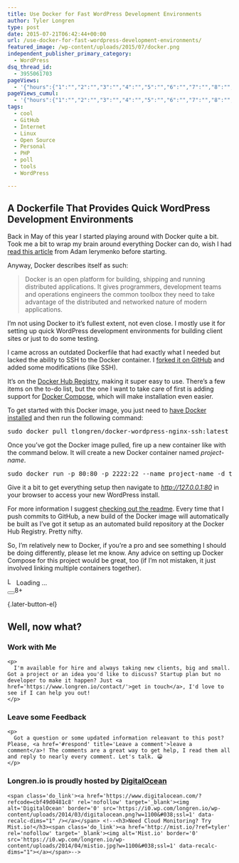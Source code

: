 ```yaml
---
title: Use Docker for Fast WordPress Development Environments
author: Tyler Longren
type: post
date: 2015-07-21T06:42:44+00:00
url: /use-docker-for-fast-wordpress-development-environments/
featured_image: /wp-content/uploads/2015/07/docker.png
independent_publisher_primary_category:
  - WordPress
dsq_thread_id:
  - 3955061703
pageViews:
  - '{"hours":{"1":"","2":"","3":"","4":"","5":"","6":"","7":"","8":"","9":"","10":"","11":"","12":"","13":"","14":"","15":"","16":"","17":"","18":"","19":"","20":"","21":"","22":"","23":"","24":"","25":"","26":"","27":"","28":"","29":"","30":"","31":"","32":"","33":"","34":"","35":"","36":"","37":"","38":"","39":"","40":"","41":"","42":"","43":"","44":"","45":"","46":"","47":""},"days":{"2":"","3":"","4":"","5":"","6":"","7":"","8":"","9":"","10":"","11":"","12":"","13":"","14":""},"weeks":{"3":"","4":"","5":"","6":"","7":"","8":"","9":"","10":"","11":"","12":""},"months":{"4":"","5":"","6":"","7":"","8":"","9":"","10":"","11":"","12":"","13":"","14":"","15":"","16":"","17":"","18":"","19":"","20":"","21":"","22":"","23":"","24":""}}'
pageViews_cumul:
  - '{"hours":{"1":"","2":"","3":"","4":"","5":"","6":"","7":"","8":"","9":"","10":"","11":"","12":"","13":"","14":"","15":"","16":"","17":"","18":"","19":"","20":"","21":"","22":"","23":"","24":"","25":"","26":"","27":"","28":"","29":"","30":"","31":"","32":"","33":"","34":"","35":"","36":"","37":"","38":"","39":"","40":"","41":"","42":"","43":"","44":"","45":"","46":"","47":""},"days":{"2":"","3":"","4":"","5":"","6":"","7":"","8":"","9":"","10":"","11":"","12":"","13":"","14":""},"weeks":{"3":"","4":"","5":"","6":"","7":"","8":"","9":"","10":"","11":"","12":""},"months":{"4":"","5":"","6":"","7":"","8":"","9":"","10":"","11":"","12":"","13":"","14":"","15":"","16":"","17":"","18":"","19":"","20":"","21":"","22":"","23":"","24":""}}'
tags:
  - cool
  - GitHub
  - Internet
  - Linux
  - Open Source
  - Personal
  - PHP
  - poll
  - tools
  - WordPress

---
```

## A Dockerfile That Provides Quick WordPress Development Environments

Back in May of this year I started playing around with Docker quite a bit. Took me a bit to wrap my brain around everything Docker can do, wish I had [read this article][1] from Adam Ierymenko before starting.

Anyway, Docker describes itself as such:

<blockquote class="wp-block-quote">
  <p>
    Docker is an open platform for building, shipping and running distributed applications. It gives programmers, development teams and operations engineers the common toolbox they need to take advantage of the distributed and networked nature of modern applications.
  </p>
</blockquote>

I&#8217;m not using Docker to it&#8217;s fullest extent, not even close. I mostly use it for setting up quick WordPress development environments for building client sites or just to do some testing.

I came across an outdated Dockerfile that had exactly what I needed but lacked the ability to SSH to the Docker container. I [forked it on GitHub][2] and added some modifications (like SSH).

It&#8217;s on the [Docker Hub Registry][3], making it super easy to use. There&#8217;s a few items on the to-do list, but the one I want to take care of first is adding support for [Docker Compose][4], which will make installation even easier.

To get started with this Docker image, you just need to [have Docker installed][5] and then run the following command:

<pre class="wp-block-preformatted">sudo docker pull tlongren/docker-wordpress-nginx-ssh:latest</pre>

Once you&#8217;ve got the Docker image pulled, fire up a new container like with the command below. It will create a new Docker container named _project-name_.

<pre class="wp-block-preformatted">sudo docker run -p 80:80 -p 2222:22 --name project-name -d tlongren/docker-wordpress-nginx-ssh:latest</pre>

Give it a bit to get everything setup then navigate to _http://127.0.0.1:80_ in your browser to access your new WordPress install.

For more information I suggest [checking out the readme][3]. Every time that I push commits to GitHub, a new build of the Docker image will automatically be built as I&#8217;ve got it setup as an automated build repository at the Docker Hub Registry. Pretty nifty.

So, I&#8217;m relatively new to Docker, if you&#8217;re a pro and see something I should be doing differently, please let me know. Any advice on setting up Docker Compose for this project would be great, too (if I&#8217;m not mistaken, it just involved linking multiple containers together).

<div id="polls-32" class="wp-polls">
</div>

<div id="polls-32-loading" class="wp-polls-loading">
  <img src="https://i2.wp.com/www.longren.io/wp-content/plugins/wp-polls/images/loading.gif?resize=16%2C16&#038;ssl=1" width="16" height="16" alt="Loading ..." title="Loading ..." class="wp-polls-image" data-recalc-dims="1" />&nbsp;Loading ...
</div>

<div class="wpulike wpulike-default " >
  <div class="wp_ulike_general_class wp_ulike_is_liked">
    <button type="button"
					aria-label="Like Button"
					data-ulike-id="8089"
					data-ulike-nonce="da97ec8d38"
					data-ulike-type="likeThis"
					data-ulike-template="wpulike-default"
					data-ulike-display-likers="0"
					data-ulike-disable-pophover="0"
					class="wp_ulike_btn wp_ulike_put_image image-unlike wp_ulike_btn_is_active wp_likethis_8089"></button><span class="count-box">8+</span>
  </div>
</div>

[][6]{.later-button-el}

<div class='what-next'>
  <h2>
    Well, now what?
  </h2>
  
  <div class='hire'>
    <h3>
      Work with Me
    </h3>
    
    <p>
      I'm available for hire and always taking new clients, big and small. Got a project or an idea you'd like to discuss? Startup plan but no developer to make it happen? Just <a href='https://www.longren.io/contact/'>get in touch</a>, I'd love to see if I can help you out!
    </p>
  </div>
  
  <div class='hire'>
    <h3>
      Leave some Feedback
    </h3>
    
    <p>
      Got a question or some updated information releavant to this post? Please, <a href='#respond' title='Leave a comment'>leave a comment</a>! The comments are a great way to get help, I read them all and reply to nearly every comment. Let's talk. 😀
    </p>
  </div>
  
  <div class='now-what-bottom-ad'>
    <h3>
      Longren.io is proudly hosted by <a href='https://www.digitalocean.com/?refcode=cbf49d0481c8'>DigitalOcean</a>
    </h3>
    
    <span class='do_link'><a href='https://www.digitalocean.com/?refcode=cbf49d0481c8' rel='nofollow' target='_blank'><img alt='DigitalOcean' border='0' src='https://i0.wp.com/longren.io/wp-content/uploads/2014/03/digitalocean.png?w=1100&#038;ssl=1' data-recalc-dims="1" /></a></span> <!--<h3>Need Cloud Monitoring? Try Mist.io!</h3><span class='do_link'><a href='http://mist.io/?ref=tyler' rel='nofollow' target='_blank'><img alt='Mist.io' border='0' src='https://i0.wp.com/longren.io/wp-content/uploads/2014/04/mistio.jpg?w=1100&#038;ssl=1' data-recalc-dims="1"></a></span>-->
  </div>
</div>

 [1]: http://adamierymenko.com/docker-not-even-a-linker/
 [2]: https://github.com/tlongren/docker-wordpress-nginx-ssh/
 [3]: https://registry.hub.docker.com/u/tlongren/docker-wordpress-nginx-ssh/
 [4]: https://docs.docker.com/compose/
 [5]: http://docs.docker.com/mac/started/
 [6]: #